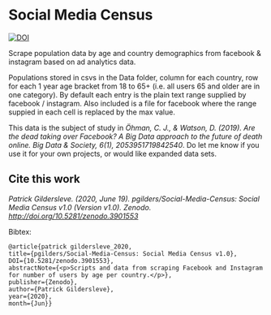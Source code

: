 # Social Media Census 

[![DOI](https://zenodo.org/badge/DOI/10.5281/zenodo.3901553.svg)](https://doi.org/10.5281/zenodo.3901553)


Scrape population data by age and country demographics from facebook & instagram based on ad analytics data.

Populations stored in csvs in the Data folder, column for each country, row for each 1 year age bracket from 18 to 65+ (i.e. all users 65 and older are in one category). By default each entry is the plain text range supplied by facebook / instagram. Also included is a file for facebook where the range suppied in each cell is replaced by the max value.

This data is the subject of study in _Öhman, C. J., & Watson, D. (2019). Are the dead taking over Facebook? A Big Data approach to the future of death online. Big Data & Society, 6(1), 2053951719842540_. Do let me know if you use it for your own projects, or would like expanded data sets.

## Cite this work

_Patrick Gildersleve. (2020, June 19). pgilders/Social-Media-Census: Social Media Census v1.0 (Version v1.0). Zenodo. http://doi.org/10.5281/zenodo.3901553_

Bibtex:
```
@article{patrick gildersleve_2020,
title={pgilders/Social-Media-Census: Social Media Census v1.0},
DOI={10.5281/zenodo.3901553},
abstractNote={<p>Scripts and data from scraping Facebook and Instagram for number of users by age per country.</p>},
publisher={Zenodo},
author={Patrick Gildersleve},
year={2020},
month={Jun}}
```
